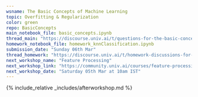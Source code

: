 ```yaml
---
wsname: The Basic Concepts of Machine Learning
topic: Overfitting & Regularization
color: green
repo: BasicConcepts
main_notebook_file: basic_concepts.ipynb
thread_main: "https://discourse.univ.ai/t/questions-for-the-basic-concepts-of-machine-learning-workshop/12442/2"
homework_notebook_file: homework_knnClassification.ipynb
submission_date: "Sunday 06th Mar"
thread_homework: "https://discourse.univ.ai/t/homework-discussions-for-the-basic-concepts-of-machine-learning-workshop/12443/2"
next_workshop_name: "Feature Processing"
next_workshop_link: "https://community.univ.ai/courses/feature-processing/"
next_workshop_date: "Saturday 05th Mar at 10am IST"
---
```


{% include_relative _includes/afterworkshop.md %}

